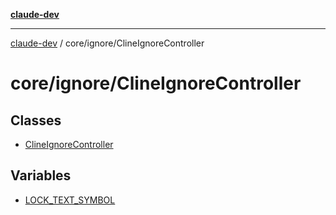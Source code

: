 [**claude-dev**](../../../README.md)

***

[claude-dev](../../../README.md) / core/ignore/ClineIgnoreController

# core/ignore/ClineIgnoreController

## Classes

- [ClineIgnoreController](classes/ClineIgnoreController.md)

## Variables

- [LOCK\_TEXT\_SYMBOL](variables/LOCK_TEXT_SYMBOL.md)
